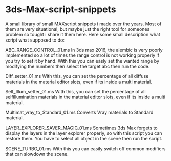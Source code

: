 # 3ds-Max-script-snippets
A small library of small MAXscript snippets i made over the years. Most of them are very situational, but maybe just the right tool for someones 
problem so tought i share it them here.
Here some small description what script what supposed to do:

ABC_RANGE_CONTROL_01.ms
  In 3ds max 2016, the alembic is very poorly implemented so a lot of times the range control is not working properly if you try to set it by hand.
  With this you can easly set the wanted range by modifying the numbers then select the target abc then run the code.

Diff_setter_01.ms
  With this, you can set the percentage of all diffuse materials in the material editor slots, even if its inside a multi material.

Self_Illum_setter_01.ms
  With this, you can set the percentage of all selfillumination materials in the material editor slots, even if its inside a multi material.

Multimat_vray_to_Standard_01.ms
  Converts Vray materials to Standard material.

LAYER_EXPLORER_SAVER_MAGIC_01.ms
  Sometimes 3ds Max forgets to display the layers in the layer explorer properly, so with this script you can restore them. You have to select all object in the scene 
  then run the script.

SCENE_TURBO_01.ms
  With this you can easily switch off common modifiers that can slowdown the scene.


